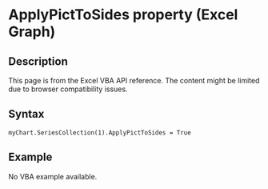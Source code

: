 # ApplyPictToSides property (Excel Graph)

## Description
This page is from the Excel VBA API reference. The content might be limited due to browser compatibility issues.

## Syntax
```vba
myChart.SeriesCollection(1).ApplyPictToSides = True
```

## Example
No VBA example available.
